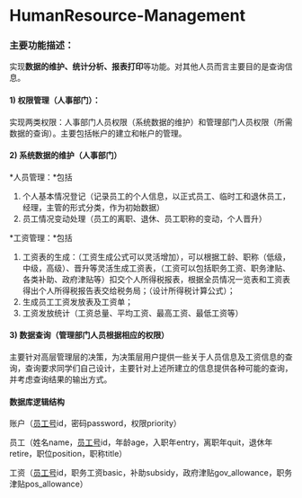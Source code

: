 # HumanResource-Management

### 主要功能描述：

实现**数据的维护、统计分析、报表打印**等功能。对其他人员而言主要目的是查询信息。

#### 1) **权限管理**（人事部门）：

实现两类权限：人事部门人员权限（系统数据的维护）和管理部门人员权限（所需数据的查询）。主要包括帐户的建立和帐户的管理。

#### 2)  **系统数据的维护**（人事部门）

*人员管理：*包括

1. 个人基本情况登记（记录员工的个人信息，以正式员工、临时工和退休员工，经理，主管的形式分类，作为初始数据）
2. 员工情况变动处理（员工的离职、退休、员工职称的变动，个人晋升）

*工资管理：*包括

1. 工资表的生成：（工资生成公式可以灵活增加），可以根据工龄、职称（低级，中级，高级）、晋升等灵活生成工资表，（工资可以包括职务工资、职务津贴、各类补助、政府津贴等）扣交个人所得税报表，根据全员情况一览表和工资表得出个人所得税报告表交给税务局；（设计所得税计算公式）；
2. 生成员工工资发放表及工资单；
3. 工资发放统计（工资总量、平均工资、最高工资、最低工资等）

#### 3)  **数据查询**（管理部门人员根据相应的权限）

主要针对高层管理层的决策，为决策层用户提供一些关于人员信息及工资信息的查询，查询要求同学们自己设计，主要针对上述所建立的信息提供各种可能的查询，并考虑查询结果的输出方式。



#### 数据库逻辑结构

账户（<u>员工号</u>id，密码password，权限priority）

员工（姓名name，<u>员工号</u>id，年龄age，入职年entry，离职年quit，退休年retire，职位position，职称title）

工资（<u>员工号</u>id，职务工资basic，补助subsidy，政府津贴gov_allowance，职务津贴pos_allowance）

